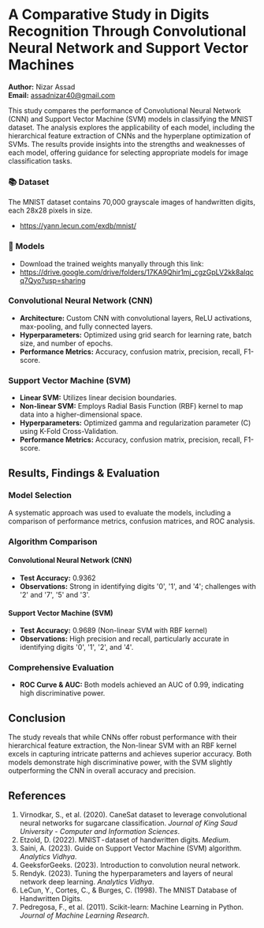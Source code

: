 # A Comparative Study in Digits Recognition Through Convolutional Neural Network and Support Vector Machines

**Author:** Nizar Assad  
**Email:** assadnizar40@gmail.com

This study compares the performance of Convolutional Neural Network (CNN) and Support Vector Machine (SVM) models in classifying the MNIST dataset. The analysis explores the applicability of each model, including the hierarchical feature extraction of CNNs and the hyperplane optimization of SVMs. The results provide insights into the strengths and weaknesses of each model, offering guidance for selecting appropriate models for image classification tasks.



### 📚 Dataset

The MNIST dataset contains 70,000 grayscale images of handwritten digits, each 28x28 pixels in size. 
- https://yann.lecun.com/exdb/mnist/

  
### 🤖 Models
- Download the trained weights manyally through this link:
- https://drive.google.com/drive/folders/17KA9Qhir1mj_cgzGpLV2kk8alqcq7Qyo?usp=sharing


### Convolutional Neural Network (CNN)

- **Architecture:** Custom CNN with convolutional layers, ReLU activations, max-pooling, and fully connected layers.
- **Hyperparameters:** Optimized using grid search for learning rate, batch size, and number of epochs.
- **Performance Metrics:** Accuracy, confusion matrix, precision, recall, F1-score.

### Support Vector Machine (SVM)

- **Linear SVM:** Utilizes linear decision boundaries.
- **Non-linear SVM:** Employs Radial Basis Function (RBF) kernel to map data into a higher-dimensional space.
- **Hyperparameters:** Optimized gamma and regularization parameter (C) using K-Fold Cross-Validation.
- **Performance Metrics:** Accuracy, confusion matrix, precision, recall, F1-score.

## Results, Findings & Evaluation

### Model Selection

A systematic approach was used to evaluate the models, including a comparison of performance metrics, confusion matrices, and ROC analysis.

### Algorithm Comparison

#### Convolutional Neural Network (CNN)

- **Test Accuracy:** 0.9362
- **Observations:** Strong in identifying digits '0', '1', and '4'; challenges with '2' and '7', '5' and '3'.

#### Support Vector Machine (SVM)

- **Test Accuracy:** 0.9689 (Non-linear SVM with RBF kernel)
- **Observations:** High precision and recall, particularly accurate in identifying digits '0', '1', '2', and '4'.

### Comprehensive Evaluation

- **ROC Curve & AUC:** Both models achieved an AUC of 0.99, indicating high discriminative power.

## Conclusion

The study reveals that while CNNs offer robust performance with their hierarchical feature extraction, the Non-linear SVM with an RBF kernel excels in capturing intricate patterns and achieves superior accuracy. Both models demonstrate high discriminative power, with the SVM slightly outperforming the CNN in overall accuracy and precision.

## References

1. Virnodkar, S., et al. (2020). CaneSat dataset to leverage convolutional neural networks for sugarcane classification. *Journal of King Saud University - Computer and Information Sciences*.
2. Etzold, D. (2022). MNIST - dataset of handwritten digits. *Medium*.
3. Saini, A. (2023). Guide on Support Vector Machine (SVM) algorithm. *Analytics Vidhya*.
4. GeeksforGeeks. (2023). Introduction to convolution neural network.
5. Rendyk. (2023). Tuning the hyperparameters and layers of neural network deep learning. *Analytics Vidhya*.
6. LeCun, Y., Cortes, C., & Burges, C. (1998). The MNIST Database of Handwritten Digits.
7. Pedregosa, F., et al. (2011). Scikit-learn: Machine Learning in Python. *Journal of Machine Learning Research*.
